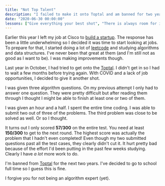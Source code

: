 ```yaml
---
title: "Not Top Talent"
description: "I failed to make it onto Toptal and am banned for two years."
date: "2020-06-30 00:00:00"
lessons: ["Give everything your best shot", "There is always room for improvement", "Tighten the feedback loop on your growth"]
---
```


Earlier this year I left my job at Cisco to [build a startup](/projects/bard). The response has been a little underwhelming so I decided it was time to start looking at jobs. To prepare for that, I started doing a lot of [leetcode](https://leetcode.com) and studying algorithms and data structures. I've never been that great at them (and I'm still not as good as I want to be). I was making improvements though.

Last year in October, I had tried to get onto the [Toptal](https://www.toptal.com). I didn't get in so I had to wait a few months before trying again. With COVID and a lack of job opportunities, I decided to give it another shot.

I was given three algorithm questions. On my previous attempt I only had to answer one question. They were pretty difficult but after reading them through I thought I might be able to finish at least one or two of them.

I was given an hour and a half. I spent the entire time coding. I was able to submit two out of three of the problems. The third problem was close to be solved as well. Or so I thought.

It turns out I only scored **57/300** on the entire test. You need at least **150/300** to get to the next round. The highest score was actually the problem that I hadn't even completed! Even though my two submitted questions past all the test cases, they clearly didn't cut it. It hurt pretty bad because of the effort I'd been putting in the past few weeks studying. Clearly I have _a lot_ more work to do.

I'm banned from [Toptal](https://www.toptal.com) for the next two years. I've decided to go to school full time so I guess this is fine.

I forgive you for not being an algorithm expert (yet).
